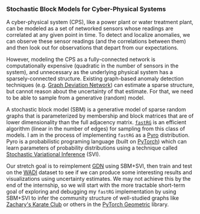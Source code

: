 ### Stochastic Block Models for Cyber-Physical Systems

A cyber-physical system (CPS), like a power plant or water treatment plant, can be modeled as a set of networked sensors whose readings are correlated at any given point in time. To detect and localize anomalies, we can observe these sensor readings (and the correlations between them) and then look out for observations that depart from our expectations.

However, modeling the CPS as a fully-connected network is computationally expensive (quadratic in the number of sensors in the system), and unnecessary as the underlying physical system has a sparsely-connected structure. Existing graph-based anomaly detection techniques (e.g. [Graph Deviation Network][gdn]) can estimate a sparse structure, but cannot reason about the uncertainty of that estimate. For that, we need to be able to sample from a generative (random) model.

A stochastic block model (SBM) is a generative model of sparse random graphs that is parameterized by membership and block matrices that are of lower dimensionality than the full adjacency matrix. [`fastRG`][] is an efficient algorithm (linear in the number of edges) for sampling from this class of models. I am in the process of implementing `fastRG` as a [Pyro][pyro] distribution. Pyro is a probabilistic programing language (built on [PyTorch][torch]) which can learn parameters of probability distributions using a technique called [Stochastic Variational Inference][svi] (SVI).

Our stretch goal is to reimplement [GDN][gdn] using SBM+SVI, then train and test on the [WADI][wadi] dataset to see if we can produce some interesting results and visualizations using uncertainty estimates. We may not achieve this by the end of the internship, so we will start with the more tractable short-term goal of exploring and debugging my `fastRG` implementation by using SBM+SVI to infer the community structure of well-studied graphs like [Zachary's Karate Club][karate] or others in the [PyTorch Geometric][pyg] library.

[`fastRG`]: https://arxiv.org/pdf/1703.02998.pdf
[pyro]: https://pyro.ai/
[torch]: https://pytorch.org/
[svi]: https://pyro.ai/examples/intro_long.html
[karate]: https://en.wikipedia.org/wiki/Zachary%27s_karate_club
[gdn]: http://arxiv.org/pdf/2106.06947.pdf
[wadi]: https://itrust.sutd.edu.sg/itrust-labs_datasets/
[pyg]: https://pytorch-geometric.readthedocs.io/en/latest/modules/datasets.html
